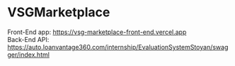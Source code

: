 # VSGMarketplace

Front-End app: https://vsg-marketplace-front-end.vercel.app
<br/>
Back-End API: https://auto.loanvantage360.com/internship/EvaluationSystemStoyan/swagger/index.html
